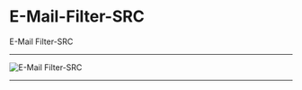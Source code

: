 # E-Mail-Filter-SRC
E-Mail Filter-SRC

** **

![E-Mail Filter-SRC](https://user-images.githubusercontent.com/74623428/147803046-2f6d7e84-3d73-454a-a452-a150b7b6696e.PNG)

** **
